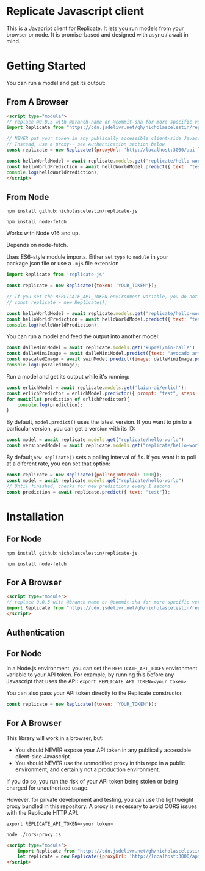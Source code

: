 # Replicate Javascript client

This is a Javacript client for Replicate. It lets you run models from your browser or node. It is promise-based and designed with async / await in mind.

# Getting Started

You can run a model and get its output:

## From A Browser

```html
<script type="module">
// replace @0.0.5 with @branch-name or @commit-sha for more specific version
import Replicate from "https://cdn.jsdelivr.net/gh/nicholascelestin/replicate-js@0.0.5/replicate.js"

// NEVER put your token in any publically accessible client-side Javascript
// Instead, use a proxy-- see Authentication section below
const replicate = new Replicate({proxyUrl: 'http://localhost:3000/api'});

const helloWorldModel = await replicate.models.get('replicate/hello-world');
const helloWorldPrediction = await helloWorldModel.predict({ text: "test"});
console.log(helloWorldPrediction);
</script>
```

## From Node

`npm install github:nicholascelestin/replicate-js`

`npm install node-fetch`

Works with Node v16 and up.

Depends on node-fetch.

Uses ES6-style module imports. Either set `type` to `module` in your package.json file or use a `.mjs` file extension

```javascript
import Replicate from 'replicate-js'

const replicate = new Replicate({token: 'YOUR_TOKEN'});

// If you set the REPLICATE_API_TOKEN environment variable, you do not need to provide a token to the constructor.
// const replicate = new Replicate();

const helloWorldModel = await replicate.models.get('replicate/hello-world');
const helloWorldPrediction = await helloWorldModel.predict({ text: "test"});
console.log(helloWorldPrediction);
```

You can run a model and feed the output into another model:

```javascript
const dalleMiniModel = await replicate.models.get('kuprel/min-dalle')
const dalleMiniImage = await dalleMiniModel.predict({text: "avocado armchair", grid_size: 1});
const upscaledImage = await swinModel.predict({image: dalleMiniImage.pop()})
console.log(upscaledImage);
```

Run a model and get its output while it's running:

```javascript
const erlichModel = await replicate.models.get('laion-ai/erlich');
const erlichPredictor = erlichModel.predictor({ prompt: "test", steps: 50, intermediate_outputs: true, batch_size:2});
for await(let prediction of erlichPredictor){
    console.log(prediction);
}
```

By default, `model.predict()` uses the latest version. If you want to pin to a particular version, you can get a version with its ID:

```javascript
const model = await replicate.models.get("replicate/hello-world")
const versionedModel = await replicate.models.get("replicate/hello-world","5c7d5dc6dd8bf75c1acaa8565735e7986bc5b66206b55cca93cb72c9bf15ccaa");
```

By default,`new Replicate()` sets a polling interval of 5s. If you want it to poll at a diferent rate, you can set that option:

```javascript
const replicate = new Replicate({pollingInterval: 1000});
const model = await replicate.models.get("replicate/hello-world")
// Until finished, checks for new predictions every 1 second
const prediction = await replicate.predict({ text: "test"});
```

# Installation

## For Node

`npm install github:nicholascelestin/replicate-js`

`npm install node-fetch`

## For A Browser

```html
<script type="module">
// replace 0.0.5 with @branch-name or @commit-sha for more specific version
import Replicate from "https://cdn.jsdelivr.net/gh/nicholascelestin/replicate-js@0.0.5/replicate.js"
</script>
```

## Authentication

## For Node

In a Node.js environment, you can set the `REPLICATE_API_TOKEN` environment variable to your API token. 
For example, by running this before any Javascript that uses the API: `export REPLICATE_API_TOKEN=<your token>`.

You can also pass your API token directly to the Replicate constructor.

```javascript
const replicate = new Replicate({token: 'YOUR_TOKEN'});
```

## For A Browser

This library will work in a browser, but:

* You should NEVER expose your API token in any publically accessible client-side Javascript.
* You should NEVER use the unmodified proxy in this repo in a public environment, and certainly not a production environment.

If you do so, you run the risk of your API token being stolen or being charged for unauthorized usage.

However, for private development and testing, you can use the lightweight proxy bundled in this repository. A proxy is necessary to avoid CORS issues with the Replicate HTTP API.

`export REPLICATE_API_TOKEN=<your token>`

`node ./cors-proxy.js`

```html
<script type="module">
    import Replicate from "https://cdn.jsdelivr.net/gh/nicholascelestin/replicate-js@0.0.5/replicate.js"
    let replicate = new Replicate({proxyUrl: 'http://localhost:3000/api'});
</script>
```
